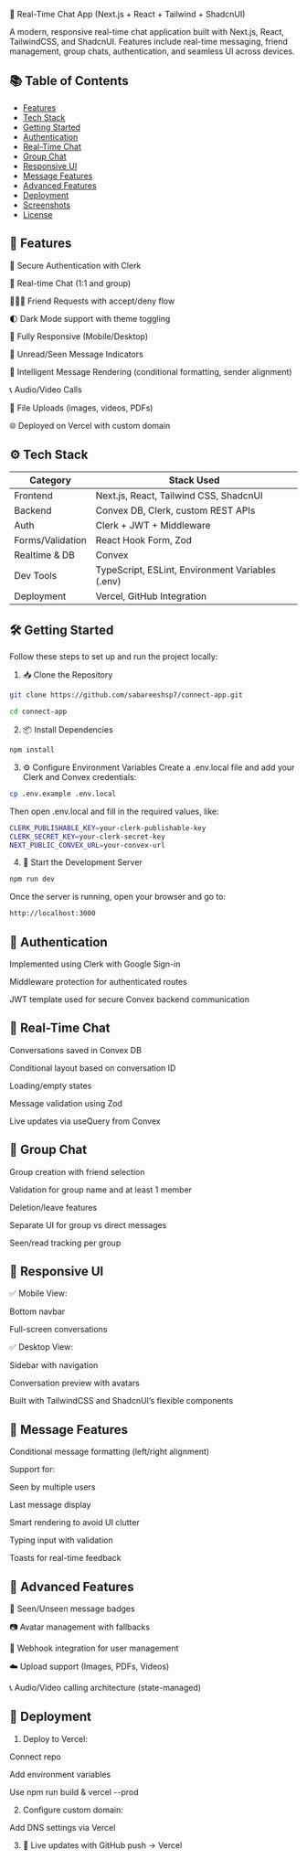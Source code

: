 
📱 Real-Time Chat App (Next.js + React + Tailwind + ShadcnUI)

A modern, responsive real-time chat application built with Next.js, React, TailwindCSS, and ShadcnUI. Features include real-time messaging, friend management, group chats, authentication, and seamless UI across devices.

## 📚 Table of Contents

- [Features](#features)
- [Tech Stack](#tech-stack)
- [Getting Started](#getting-started)
- [Authentication](#authentication)
- [Real-Time Chat](#real-time-chat)
- [Group Chat](#group-chat)
- [Responsive UI](#responsive-ui)
- [Message Features](#message-features)
- [Advanced Features](#advanced-features)
- [Deployment](#deployment)
- [Screenshots](#screenshots)
- [License](#license)

## 🚀 Features

🔐 Secure Authentication with Clerk

💬 Real-time Chat (1:1 and group)

🧑‍🤝‍🧑 Friend Requests with accept/deny flow

🌓 Dark Mode support with theme toggling

📱 Fully Responsive (Mobile/Desktop)

🧾 Unread/Seen Message Indicators

🧠 Intelligent Message Rendering (conditional formatting, sender alignment)

📞 Audio/Video Calls

📂 File Uploads (images, videos, PDFs)

🌐 Deployed on Vercel with custom domain
## ⚙️ Tech Stack

| Category         | Stack Used                                       |
| ---------------- | ------------------------------------------------ |
| Frontend         | Next.js, React, Tailwind CSS, ShadcnUI           |
| Backend          | Convex DB, Clerk, custom REST APIs               |
| Auth             | Clerk + JWT + Middleware                         |
| Forms/Validation | React Hook Form, Zod                             |
| Realtime & DB    | Convex                                           |
| Dev Tools        | TypeScript, ESLint, Environment Variables (.env) |
| Deployment       | Vercel, GitHub Integration                       |



## 🛠 Getting Started

Follow these steps to set up and run the project locally:

1. 📥 Clone the Repository

```bash
git clone https://github.com/sabareeshsp7/connect-app.git

cd connect-app
```

2. 📦 Install Dependencies
```bash
npm install
```

3. ⚙️ Configure Environment Variables
Create a .env.local file and add your Clerk and Convex credentials:
```bash
cp .env.example .env.local
```

Then open .env.local and fill in the required values, like:

```bash
CLERK_PUBLISHABLE_KEY=your-clerk-publishable-key
CLERK_SECRET_KEY=your-clerk-secret-key
NEXT_PUBLIC_CONVEX_URL=your-convex-url
```

4. 🚀 Start the Development Server
```bash
npm run dev
```
Once the server is running, open your browser and go to:
```bash
http://localhost:3000
```
## 🔑 Authentication

Implemented using Clerk with Google Sign-in

Middleware protection for authenticated routes

JWT template used for secure Convex backend communication
## 📡 Real-Time Chat

Conversations saved in Convex DB

Conditional layout based on conversation ID

Loading/empty states

Message validation using Zod

Live updates via useQuery from Convex
## 👥 Group Chat

Group creation with friend selection

Validation for group name and at least 1 member

Deletion/leave features

Separate UI for group vs direct messages

Seen/read tracking per group
## 📱 Responsive UI

✅ Mobile View:

Bottom navbar

Full-screen conversations

✅ Desktop View:

Sidebar with navigation

Conversation preview with avatars

Built with TailwindCSS and ShadcnUI’s flexible components
## 💬 Message Features

Conditional message formatting (left/right alignment)

Support for:

Seen by multiple users

Last message display

Smart rendering to avoid UI clutter

Typing input with validation

Toasts for real-time feedback
## 🧠 Advanced Features

🔁 Seen/Unseen message badges

📷 Avatar management with fallbacks

📨 Webhook integration for user management

☁️ Upload support (Images, PDFs, Videos)

📞 Audio/Video calling architecture (state-managed)
## 🚀 Deployment

1. Deploy to Vercel:

Connect repo

Add environment variables

Use npm run build & vercel --prod

2. Configure custom domain:

Add DNS settings via Vercel

3. 🎯 Live updates with GitHub push → Vercel